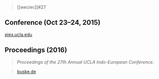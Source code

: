 > [[weciec]]#27

## Conference (Oct 23–24, 2015)
[pies.ucla.edu](https://pies.ucla.edu/conference/weciec-archives/weciec-27/)
## Proceedings (2016)
> *Proceedings of the 27th Annual UCLA Indo-European Conference*.

> [buske.de](https://buske.de/proceedings-of-the-27th-annual-ucla-indo-european-conference.html)